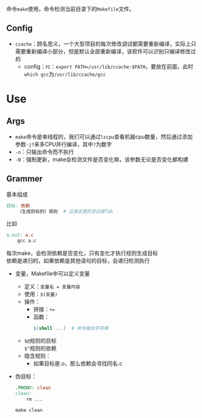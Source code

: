 命令`make`使用，命令检测当前目录下的`Makefile`文件。

## Config

+ `ccache`：顾名思义，一个大型项目的每次修改调试都需要重新编译，实际上只需要重新编译小部分，但是默认全部重新编译，该软件可以识别只编译修改过的
	+ config：rc：`export PATH=/usr/lib/ccache:$PATH`，要放在前面，此时`which gcc`为`/usr/lib/ccache/gcc`

# Use

## Args

+ `make`命令是单线程的，我们可以通过`lscpu`查看机器cpu数量，然后通过添加参数`-j?`来多CPU并行编译，其中`?`为数字
+ `-n`：只输出命令而不执行
+ `-B`：强制更新，make会检测文件是否变化嘛，该参数无论是否变化都构建

## Grammer

基本组成
```makefile
目标: 依赖
	（生成目标的）规则  # 注意这里的空白是Tab
```

比如
```makefile
a.out: a.c
	gcc a.c
```

每次make，会检测依赖是否变化，只有变化才执行规则生成目标  
依赖是递归的，如果依赖是其他语句的目标，会递归检测执行

+ 变量，Makefile中可以定义变量
	+ 定义：`变量名 = 变量内容`
	+ 使用：`$(变量)`
	+ 操作：
		+ 拼接：`+=`
		+ 函数：
			```makefile
			$(shell ...)  # 命令输出字符串
			```
	+ `$@`规则的目标  
		`$^`规则的依赖
	+ 隐含规则：
		+ 如果目标是.o，那么依赖会寻找同名.c

+ 伪目标：
	```makefile
	.PHONY: clean
	clean: 
		rm ...
	```

	```makefile
	make clean
	```